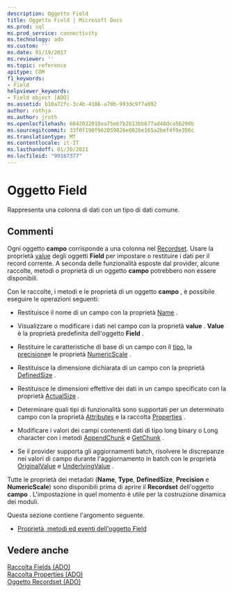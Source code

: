 ```yaml
---
description: Oggetto Field
title: Oggetto Field | Microsoft Docs
ms.prod: sql
ms.prod_service: connectivity
ms.technology: ado
ms.custom: ''
ms.date: 01/19/2017
ms.reviewer: ''
ms.topic: reference
apitype: COM
f1_keywords:
- Field
helpviewer_keywords:
- Field object [ADO]
ms.assetid: b10a72fc-3c4b-4186-a70b-993dc9f7a092
author: rothja
ms.author: jroth
ms.openlocfilehash: 6042032018ea75eb7b2b13bb677ad48dca56290b
ms.sourcegitcommit: 33f0f190f962059826e002be165a2bef4f9e350c
ms.translationtype: MT
ms.contentlocale: it-IT
ms.lasthandoff: 01/30/2021
ms.locfileid: "99167377"
---
```

# <a name="field-object"></a>Oggetto Field
Rappresenta una colonna di dati con un tipo di dati comune.  
  
## <a name="remarks"></a>Commenti  
 Ogni oggetto **campo** corrisponde a una colonna nel [Recordset](../../../ado/reference/ado-api/recordset-object-ado.md). Usare la proprietà [value](../../../ado/reference/ado-api/value-property-ado.md) degli oggetti **Field** per impostare o restituire i dati per il record corrente. A seconda delle funzionalità esposte dal provider, alcune raccolte, metodi o proprietà di un oggetto **campo** potrebbero non essere disponibili.  
  
 Con le raccolte, i metodi e le proprietà di un oggetto **campo** , è possibile eseguire le operazioni seguenti:  
  
-   Restituisce il nome di un campo con la proprietà [Name](../../../ado/reference/ado-api/name-property-ado.md) .  
  
-   Visualizzare o modificare i dati nel campo con la proprietà **value** . **Value** è la proprietà predefinita dell'oggetto **Field** .  
  
-   Restituire le caratteristiche di base di un campo con il [tipo](../../../ado/reference/ado-api/type-property-ado.md), la [precisione](../../../ado/reference/ado-api/precision-property-ado.md)e le proprietà [NumericScale](../../../ado/reference/ado-api/numericscale-property-ado.md) .  
  
-   Restituisce la dimensione dichiarata di un campo con la proprietà [DefinedSize](../../../ado/reference/ado-api/definedsize-property.md) .  
  
-   Restituisce le dimensioni effettive dei dati in un campo specificato con la proprietà [ActualSize](../../../ado/reference/ado-api/actualsize-property-ado.md) .  
  
-   Determinare quali tipi di funzionalità sono supportati per un determinato campo con la proprietà [Attributes](../../../ado/reference/ado-api/attributes-property-ado.md) e la raccolta [Properties](../../../ado/reference/ado-api/properties-collection-ado.md) .  
  
-   Modificare i valori dei campi contenenti dati di tipo long binary o Long character con i metodi [AppendChunk](../../../ado/reference/ado-api/appendchunk-method-ado.md) e [GetChunk](../../../ado/reference/ado-api/getchunk-method-ado.md) .  
  
-   Se il provider supporta gli aggiornamenti batch, risolvere le discrepanze nei valori di campo durante l'aggiornamento in batch con le proprietà [OriginalValue](../../../ado/reference/ado-api/originalvalue-property-ado.md) e [UnderlyingValue](../../../ado/reference/ado-api/underlyingvalue-property.md) .  
  
 Tutte le proprietà dei metadati (**Name**, **Type**, **DefinedSize**, **Precision** e **NumericScale**) sono disponibili prima di aprire il **Recordset** dell'oggetto **campo** . L'impostazione in quel momento è utile per la costruzione dinamica dei moduli.  
  
 Questa sezione contiene l'argomento seguente.  
  
-   [Proprietà, metodi ed eventi dell'oggetto Field](../../../ado/reference/ado-api/field-object-properties-methods-and-events.md)  
  
## <a name="see-also"></a>Vedere anche  
 [Raccolta Fields (ADO)](../../../ado/reference/ado-api/fields-collection-ado.md)   
 [Raccolta Properties (ADO)](../../../ado/reference/ado-api/properties-collection-ado.md)   
 [Oggetto Recordset (ADO)](../../../ado/reference/ado-api/recordset-object-ado.md)
